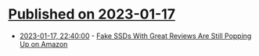# [Published on 2023-01-17](index.md)

* [2023-01-17, 22:40:00](https://hardware.slashdot.org/story/23/01/17/2011222/fake-ssds-with-great-reviews-are-still-popping-up-on-amazon?utm_source=rss1.0mainlinkanon&utm_medium=feed) - [Fake SSDs With Great Reviews Are Still Popping Up on Amazon](https://hardware.slashdot.org/story/23/01/17/2011222/fake-ssds-with-great-reviews-are-still-popping-up-on-amazon?utm_source=rss1.0mainlinkanon&utm_medium=feed)
